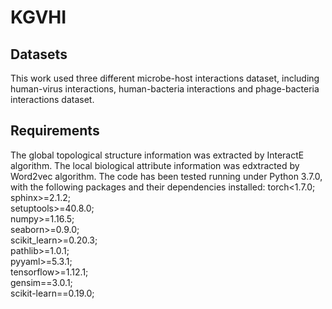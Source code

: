 # KGVHI
## Datasets
This work used three different microbe-host interactions dataset, including human-virus interactions, human-bacteria interactions and phage-bacteria interactions dataset.
## Requirements
The global topological structure information was extracted by InteractE algorithm.
The local biological attribute information was edxtracted by Word2vec algorithm.
The code has been tested running under Python 3.7.0, with the following packages and their dependencies installed:
torch<1.7.0;  
sphinx>=2.1.2;  
setuptools>=40.8.0;  
numpy>=1.16.5;  
seaborn>=0.9.0;  
scikit_learn>=0.20.3;  
pathlib>=1.0.1;  
pyyaml>=5.3.1;  
tensorflow>=1.12.1;  
gensim==3.0.1;  
scikit-learn==0.19.0;  
